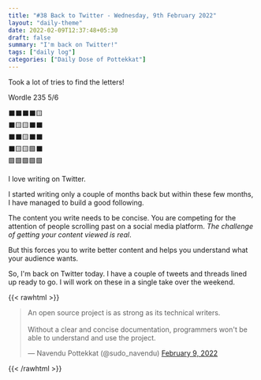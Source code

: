 ```yaml
---
title: "#38 Back to Twitter - Wednesday, 9th February 2022"
layout: "daily-theme"
date: 2022-02-09T12:37:48+05:30
draft: false
summary: "I'm back on Twitter!"
tags: ["daily log"]
categories: ["Daily Dose of Pottekkat"]
---
```


Took a lot of tries to find the letters!

Wordle 235 5/6

⬛⬛⬛⬛🟨\
⬛🟨🟨⬛⬛\
⬛⬛🟨⬛⬛\
⬛🟨🟨🟩⬛\
🟩🟩🟩🟩🟩

I love writing on Twitter.

I started writing only a couple of months back but within these few months, I have managed to build a good following.

The content you write needs to be concise. You are competing for the attention of people scrolling past on a social media platform. _The challenge of getting your content viewed is real_.

But this forces you to write better content and helps you understand what your audience wants.

So, I'm back on Twitter today. I have a couple of tweets and threads lined up ready to go. I will work on these in a single take over the weekend.

{{< rawhtml >}}
<blockquote class="twitter-tweet"><p lang="en" dir="ltr">An open source project is as strong as its technical writers.<br><br>Without a clear and concise documentation, programmers won&#39;t be able to understand and use the project.</p>&mdash; Navendu Pottekkat (@sudo_navendu) <a href="https://twitter.com/sudo_navendu/status/1491452098608865284?ref_src=twsrc%5Etfw">February 9, 2022</a></blockquote> <script async src="https://platform.twitter.com/widgets.js" charset="utf-8"></script>
{{< /rawhtml >}}
